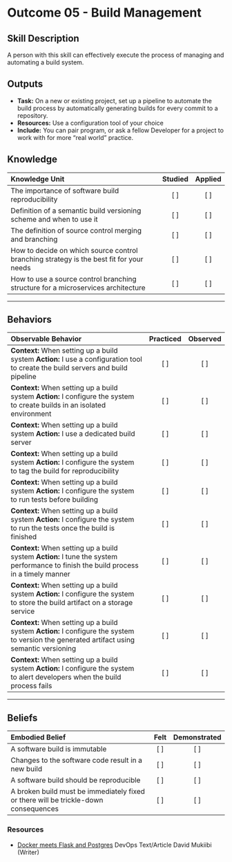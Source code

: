 # Outcome 05 - Build Management

Skill Description
------------------
A person with this skill can effectively execute the process of managing and automating a build system. 


Outputs
----------
- **Task:** On a new or existing project, set up a pipeline to automate the build process by automatically generating builds for every commit to a repository.
- **Resources:** Use a configuration tool of your choice
- **Include:** You can pair program, or ask a fellow Developer for a project to work with for more “real world” practice. 


## **Knowledge**

| Knowledge Unit   |      Studied      | Applied |
|:-----------------|:-----------------:|:---------:|
| The importance of software build reproducibility | [ ] | [ ] |
| Definition of a semantic build versioning scheme and when to use it | [ ] | [ ] |
| The definition of source control merging and branching | [ ] | [ ] |
| How to decide on which source control branching strategy is the best fit for your needs | [ ] | [ ] |
| How to use a source control branching structure for a microservices architecture | [ ] | [ ] |


----------------


## **Behaviors**

| Observable Behavior   |      Practiced      | Observed |
|:----------------------|:------------------:|:--------:|
| **Context:** When setting up a build system **Action:** I use a configuration tool to create the build servers and build pipeline | [ ] | [ ] |
| **Context:** When setting up a build system **Action:** I configure the system to create builds in an isolated environment | [ ] | [ ] |
| **Context:** When setting up a build system **Action:** I use a dedicated build server | [ ] | [ ] |
| **Context:** When setting up a build system **Action:** I configure the system to tag the build for reproducibility | [ ] | [ ] |
| **Context:** When setting up a build system **Action:** I configure the system to run tests before building | [ ] | [ ] |
| **Context:** When setting up a build system **Action:** I configure the system to run the tests once the build is finished | [ ] | [ ] |
| **Context:** When setting up a build system **Action:** I tune the system performance to finish the build process in a timely manner | [ ] | [ ] |
| **Context:** When setting up a build system **Action:** I configure the system to store the build artifact on a storage service | [ ] | [ ] |
| **Context:** When setting up a build system **Action:** I configure the system to version the generated artifact using semantic versioning | [ ] | [ ] |
| **Context:** When setting up a build system **Action:** I configure the system to alert developers when the build process fails | [ ] | [ ] |


--------------


## **Beliefs**

| Embodied Belief   |      Felt          | Demonstrated |
|:------------------|:------------------:|:------------:|
| A software build is immutable | [ ] | [ ] |
| Changes to the software code result in a new build | [ ] | [ ] |
| A software build should be reproducible | [ ] | [ ] |
| A broken build must be immediately fixed or there will be trickle-down consequences | [ ] | [ ] |

### Resources
- [Docker meets Flask and Postgres](https://medium.com/the-andela-way/docker-meets-flask-and-postgres-5259d4a87c03)	DevOps	Text/Article	David Mukiibi (Writer)																					
